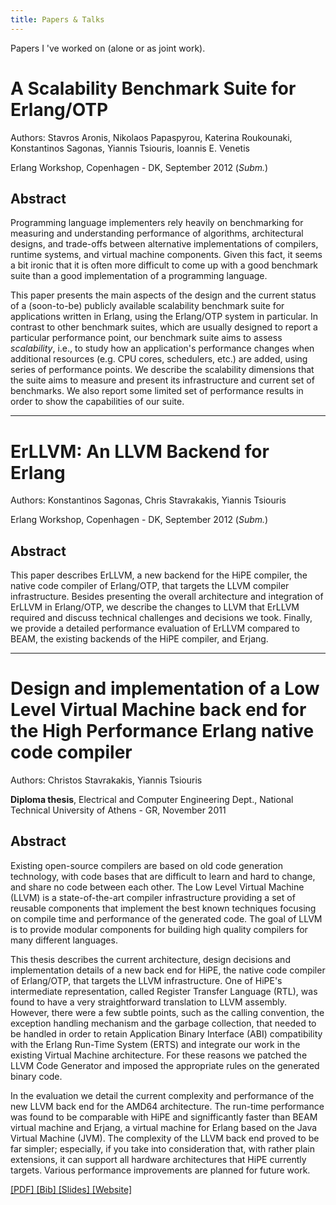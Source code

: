 ```yaml
---
title: Papers & Talks
---
```


Papers I 've worked on (alone or as joint work).

# A Scalability Benchmark Suite for Erlang/OTP

Authors: Stavros Aronis, Nikolaos Papaspyrou, Katerina Roukounaki, Konstantinos
         Sagonas, Yiannis Tsiouris, Ioannis E. Venetis

Erlang Workshop, Copenhagen - DK, September 2012 (*Subm.*)

## Abstract

Programming language implementers rely heavily on benchmarking for measuring and
understanding performance of algorithms, architectural designs, and trade-offs
between alternative implementations of compilers, runtime systems, and virtual
machine components. Given this fact, it seems a bit ironic that it is often more
difficult to come up with a good benchmark suite than a good implementation of a
programming language.

This paper presents the main aspects of the design and the current status of a
(soon-to-be) publicly available scalability benchmark suite for applications
written in Erlang, using the Erlang/OTP system in particular. In contrast to
other benchmark suites, which are usually designed to report a particular
performance point, our benchmark suite aims to assess *scalability*, i.e., to
study how an application's performance changes when additional resources
(e.g. CPU cores, schedulers, etc.) are added, using series of performance
points. We describe the scalability dimensions that the suite aims to measure
and present its infrastructure and current set of benchmarks. We also report
some limited set of performance results in order to show the capabilities of our
suite.

* * *

# ErLLVM: An LLVM Backend for Erlang

Authors: Konstantinos Sagonas, Chris Stavrakakis, Yiannis Tsiouris

Erlang Workshop, Copenhagen - DK, September 2012 (*Subm.*)

## Abstract

This paper describes ErLLVM, a new backend for the HiPE compiler, the native
code compiler of Erlang/OTP, that targets the LLVM compiler
infrastructure. Besides presenting the overall architecture and integration of
ErLLVM in Erlang/OTP, we describe the changes to LLVM that ErLLVM required and
discuss technical challenges and decisions we took. Finally, we provide a
detailed performance evaluation of ErLLVM compared to BEAM, the existing
backends of the HiPE compiler, and Erjang.

* * *

# Design and implementation of a Low Level Virtual Machine back end for the High Performance Erlang native code compiler

Authors: Christos Stavrakakis, Yiannis Tsiouris

**Diploma thesis**, Electrical and Computer Engineering Dept., National
  Technical University of Athens - GR, November 2011

## Abstract

Existing open-source compilers are based on old code generation technology, with
code bases that are difficult to learn and hard to change, and share no code
between each other. The Low Level Virtual Machine (LLVM) is a state-of-the-art
compiler infrastructure providing a set of reusable components that implement
the best known techniques focusing on compile time and performance of the
generated code. The goal of LLVM is to provide modular components for building
high quality compilers for many different languages.

This thesis describes the current architecture, design decisions and
implementation details of a new back end for HiPE, the native code compiler of
Erlang/OTP, that targets the LLVM infrastructure. One of HiPE's intermediate
representation, called Register Transfer Language (RTL), was found to have a
very straightforward translation to LLVM assembly. However, there were a few
subtle points, such as the calling convention, the exception handling mechanism
and the garbage collection, that needed to be handled in order to retain
Application Binary Interface (ABI) compatibility with the Erlang Run-Time System
(ERTS) and integrate our work in the existing Virtual Machine architecture. For
these reasons we patched the LLVM Code Generator and imposed the appropriate
rules on the generated binary code.

In the evaluation we detail the current complexity and performance of the new
LLVM back end for the AMD64 architecture. The run-time performance was found to
be comparable with HiPE and signifficantly faster than BEAM virtual machine and
Erjang, a virtual machine for Erlang based on the Java Virtual Machine
(JVM). The complexity of the LLVM back end proved to be far simpler; especially,
if you take into consideration that, with rather plain extensions, it can
support all hardware architectures that HiPE currently targets. Various
performance improvements are planned for future work.

[ [PDF] ](files/erllvm_thesis.pdf) [ [Bib] ](files/erllvm.bib)
[ [Slides] ](files/erllvm_pres-20111107.pdf) [ [Website] ](http://erllvm.softlab.ntua.gr/)

